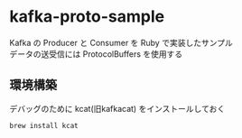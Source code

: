# kafka-proto-sample
Kafka の Producer と Consumer を Ruby で実装したサンプル<br>
データの送受信には ProtocolBuffers を使用する

## 環境構築
デバッグのために kcat(旧kafkacat) をインストールしておく

```
brew install kcat
```
